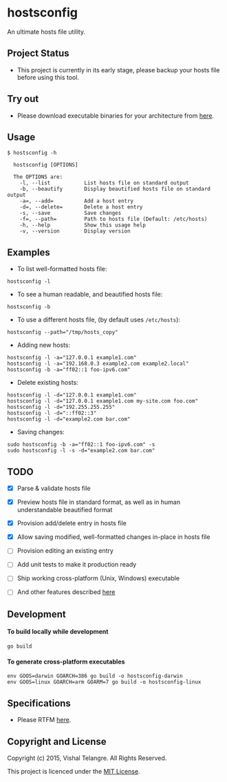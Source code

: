 # hostsconfig

An ultimate hosts file utility.


## Project Status

- This project is currently in its early stage, please backup your hosts file before using this tool.


## Try out

- Please download executable binaries for your architecture from [here](https://github.com/vishaltelangre/hostsconfig/releases).


## Usage

```
$ hostsconfig -h
```

```
  hostsconfig [OPTIONS]

  The OPTIONS are:
    -l, --list           List hosts file on standard output
    -b, --beautify       Display beautified hosts file on standard output
    -a=, --add=          Add a host entry
    -d=, --delete=       Delete a host entry
    -s, --save           Save changes
    -f=, --path=         Path to hosts file (Default: /etc/hosts)
    -h, --help           Show this usage help
    -v, --version        Display version
```


## Examples

- To list well-formatted hosts file:

```
hostsconfig -l
```

- To see a human readable, and beautified hosts file:

```
hostsconfig -b
```

- To use a different hosts file, (by default uses `/etc/hosts`):

```
hostsconfig --path="/tmp/hosts_copy"
```

- Adding new hosts:

```
hostsconfig -l -a="127.0.0.1 example1.com"
hostsconfig -l -a="192.168.0.3 example2.com example2.local"
hostsconfig -b -a="ff02::1 foo-ipv6.com"
```

- Delete existing hosts:

```
hostsconfig -l -d="127.0.0.1 example1.com"
hostsconfig -l -d="127.0.0.1 example1.com my-site.com foo.com"
hostsconfig -l -d="192.255.255.255"
hostsconfig -l -d="::ff02::3"
hostsconfig -l -d="example2.com bar.com"
```

- Saving changes:

```
sudo hostsconfig -b -a="ff02::1 foo-ipv6.com" -s
sudo hostsconfig -l -s -d="example2.com bar.com"
```


## TODO

- [x] Parse & validate hosts file
- [x] Preview hosts file in standard format, as well as in human understandable beautified format
- [x] Provision add/delete entry in hosts file
- [x] Allow saving modified, well-formatted changes in-place in hosts file
- [ ] Provision editing an existing entry
- [ ] Add unit tests to make it production ready
- [ ] Ship working cross-platform (Unix, Windows) executable
- [ ] And other features described [here](https://github.com/vishaltelangre/life/issues/1)


## Development

#### To build locally while development

```
go build
```

#### To generate cross-platform executables

```
env GOOS=darwin GOARCH=386 go build -o hostsconfig-darwin
env GOOS=linux GOARCH=arm GOARM=7 go build -o hostsconfig-linux
```


## Specifications

- Please RTFM [here](http://man7.org/linux/man-pages/man5/hosts.5.html).


## Copyright and License

Copyright (c) 2015, Vishal Telangre. All Rights Reserved.

This project is licenced under the [MIT License](LICENSE.md).
